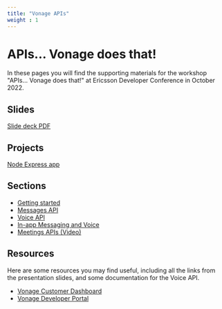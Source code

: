 ```yaml
---
title: "Vonage APIs"
weight : 1
---
```


# APIs... Vonage does that!

In these pages you will find the supporting materials for the workshop "APIs... Vonage does that!" at Ericsson Developer Conference in October 2022.

## Slides

[Slide deck PDF](/slides/vonage-workshop.pdf)

## Projects

[Node Express app](https://github.com/Vonage-Community/workshop-verify_messages_voice_meetings-node_express-app)

## Sections

* [Getting started](/intro)
* [Messages API](/messages)
* [Voice API](/voice)
* [In-app Messaging and Voice](/in-app)
* [Meetings APIs (Video)](/video)

## Resources

Here are some resources you may find useful, including all the links from the presentation slides, and some documentation for the Voice API.

* [Vonage Customer Dashboard](https://dashboard.nexmo.com)
* [Vonage Developer Portal](https://developer.vonage.com)